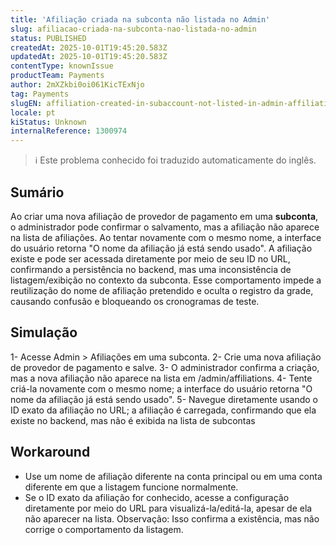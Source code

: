 ```yaml
---
title: 'Afiliação criada na subconta não listada no Admin'
slug: afiliacao-criada-na-subconta-nao-listada-no-admin
status: PUBLISHED
createdAt: 2025-10-01T19:45:20.583Z
updatedAt: 2025-10-01T19:45:20.583Z
contentType: knownIssue
productTeam: Payments
author: 2mXZkbi0oi061KicTExNjo
tag: Payments
slugEN: affiliation-created-in-subaccount-not-listed-in-admin-affiliation-name-is-already-used-on-retry
locale: pt
kiStatus: Unknown
internalReference: 1300974
---
```


>ℹ️ Este problema conhecido foi traduzido automaticamente do inglês.

## Sumário


Ao criar uma nova afiliação de provedor de pagamento em uma **subconta**, o administrador pode confirmar o salvamento, mas a afiliação não aparece na lista de afiliações. Ao tentar novamente com o mesmo nome, a interface do usuário retorna "O nome da afiliação já está sendo usado".
A afiliação existe e pode ser acessada diretamente por meio de seu ID no URL, confirmando a persistência no backend, mas uma inconsistência de listagem/exibição no contexto da subconta.
Esse comportamento impede a reutilização do nome de afiliação pretendido e oculta o registro da grade, causando confusão e bloqueando os cronogramas de teste.
## Simulação


1- Acesse Admin > Afiliações em uma subconta.
2- Crie uma nova afiliação de provedor de pagamento e salve.
3- O administrador confirma a criação, mas a nova afiliação não aparece na lista em /admin/affiliations.
4- Tente criá-la novamente com o mesmo nome; a interface do usuário retorna "O nome da afiliação já está sendo usado".
5- Navegue diretamente usando o ID exato da afiliação no URL; a afiliação é carregada, confirmando que ela existe no backend, mas não é exibida na lista de subcontas
## Workaround



- Use um nome de afiliação diferente na conta principal ou em uma conta diferente em que a listagem funcione normalmente.
- Se o ID exato da afiliação for conhecido, acesse a configuração diretamente por meio do URL para visualizá-la/editá-la, apesar de ela não aparecer na lista. Observação: Isso confirma a existência, mas não corrige o comportamento da listagem.



